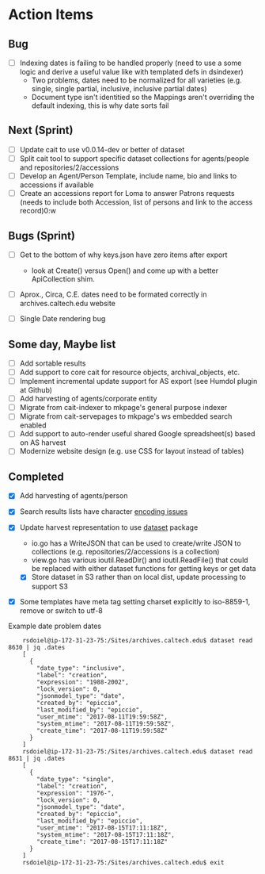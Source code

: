 
# Action Items

## Bug

+ [ ] Indexing dates is failing to be handled properly (need to use a some logic and derive a useful value like with templated defs in dsindexer)
    + Two problems, dates need to be normalized for all varieties (e.g. single, single partial, inclusive, inclusive partial dates)
    + Document type isn't identitied so the Mappings aren't overriding the default indexing, this is why date sorts fail

## Next (Sprint)

+ [ ] Update cait to use v0.0.14-dev or better of dataset
+ [ ] Split cait tool to support specific dataset collections for agents/people and repositories/2/accessions
+ [ ] Develop an Agent/Person Template, include name, bio and links to accessions if available
+ [ ] Create an accessions report for Loma to answer Patrons requests (needs to include both Accession, list of persons and link to the access record)0:w

## Bugs (Sprint)

+ [ ] Get to the bottom of why keys.json have zero items after export
    + look at Create() versus Open() and come up with a better ApiCollection shim.
+ [ ] Aprox., Circa, C.E. dates need to be formated correctly in archives.caltech.edu website
+ [ ] Single Date rendering bug


## Some day, Maybe list

+ [ ] Add sortable results
+ [ ] Add support to core cait for resource objects, archival_objects, etc.
+ [ ] Implement incremental update support for AS export (see Humdol plugin at Github)
+ [ ] Add harvesting of agents/corporate entity
+ [ ] Migrate from cait-indexer to mkpage's general purpose indexer
+ [ ] Migrate from cait-servepages to mkpage's ws embedded search enabled
+ [ ] Add support to auto-render useful shared Google spreadsheet(s) based on AS harvest
+ [ ] Modernize website design (e.g. use CSS for layout instead of tables)
 
## Completed

+ [x] Add harvesting of agents/person
+ [x] Search results lists have character [encoding issues](http://archives.caltech.edu/search/basic/?q=Marble&-search.x=7&-search.y=0)
+ [x] Update harvest representation to use [dataset](https://caltechlibrary.github.io/dataset) package
    + io.go has a WriteJSON that can be used to create/write JSON to collections (e.g. repositories/2/accessions is a collection)
    + view.go has various ioutil.ReadDir() and ioutil.ReadFile() that could be replaced with either dataset functions for getting keys or get data
    + [x] Store dataset in S3 rather than on local dist, update processing to support S3
+ [x] Some templates have meta tag setting charset explicitly to iso-8859-1, remove or switch to utf-8


Example date problem dates

```shell
    rsdoiel@ip-172-31-23-75:/Sites/archives.caltech.edu$ dataset read 8630 | jq .dates
    [
      {
        "date_type": "inclusive",
        "label": "creation",
        "expression": "1988-2002",
        "lock_version": 0,
        "jsonmodel_type": "date",
        "created_by": "epiccio",
        "last_modified_by": "epiccio",
        "user_mtime": "2017-08-11T19:59:58Z",
        "system_mtime": "2017-08-11T19:59:58Z",
        "create_time": "2017-08-11T19:59:58Z"
      }
    ]
    rsdoiel@ip-172-31-23-75:/Sites/archives.caltech.edu$ dataset read 8631 | jq .dates
    [
      {
        "date_type": "single",
        "label": "creation",
        "expression": "1976-",
        "lock_version": 0,
        "jsonmodel_type": "date",
        "created_by": "epiccio",
        "last_modified_by": "epiccio",
        "user_mtime": "2017-08-15T17:11:18Z",
        "system_mtime": "2017-08-15T17:11:18Z",
        "create_time": "2017-08-15T17:11:18Z"
      }
    ]
    rsdoiel@ip-172-31-23-75:/Sites/archives.caltech.edu$ exit
```

    
